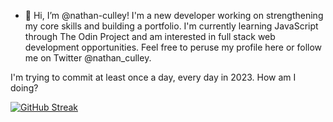 - 👋 Hi, I’m @nathan-culley! I'm a new developer working on strengthening my core skills and building a portfolio. I'm currently learning JavaScript through The Odin Project and am interested in full stack web development opportunities. Feel free to peruse my profile here or follow me on Twitter @nathan_culley.

I'm trying to commit at least once a day, every day in 2023. How am I doing?

[![GitHub Streak](https://streak-stats.demolab.com/?user=nathan-culley)](https://git.io/streak-stats)

<!---
nathan-culley/nathan-culley is a ✨ special ✨ repository because its `README.md` (this file) appears on your GitHub profile.
You can click the Preview link to take a look at your changes.
<iframe style="border-radius:12px" src="https://open.spotify.com/embed/track/4O0Yww5OIWyfBvWn6xN3CM?utm_source=generator&theme=0" width="100%" height="152" frameBorder="0" allowfullscreen="" allow="autoplay; clipboard-write; encrypted-media; fullscreen; picture-in-picture" loading="lazy"></iframe>
--->
